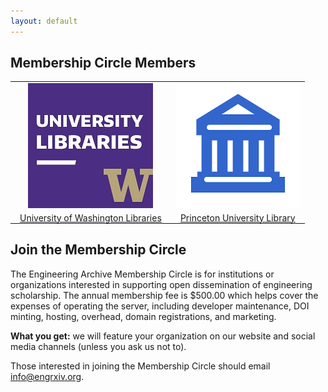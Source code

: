 ```yaml
---
layout: default
---
```

## Membership Circle Members
<table>
<tr>
<td style="text-align:center;"><img alt="University of Washington Libraries logo." src="/membership-circle/MC_member_logos/UWashington.jpg" /></td>
<td style="text-align:center;"><img alt="University of Washington Libraries logo." src="/membership-circle/MC_member_logos/generic.png" /></td>
</tr>
<tr>
<td style="padding:0 15px 0 15px; text-align:center;"><a href="https://www.lib.washington.edu/">University of Washington Libraries</a></td>
<td style="padding:0 15px 0 15px; text-align:center;"><a href="https://library.princeton.edu/">Princeton University Library</a></td>
</tr>
</table>



## Join the Membership Circle
The Engineering Archive Membership Circle is for institutions or organizations interested in supporting open dissemination of engineering scholarship. The annual membership fee is $500.00 which helps cover the expenses of operating the server, including developer maintenance, DOI minting, hosting, overhead, domain registrations, and marketing. 

**What you get:** we will feature your organization on our website and social media channels (unless you ask us not to).

Those interested in joining the Membership Circle should email [info@engrxiv.org](mailto:info@engrxiv.org).